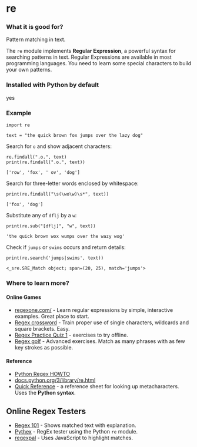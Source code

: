 
# re

### What it is good for?

Pattern matching in text.

The `re` module implements **Regular Expression**, a powerful syntax for searching patterns in text. Regular Expressions are available in most programming languages. You need to learn some special characters to build your own patterns.

### Installed with Python by default

yes

### Example

    import re

    text = "the quick brown fox jumps over the lazy dog"

Search for `o` and show adjacent characters:

    re.findall(".o.", text)
    print(re.findall(".o.", text))

    ['row', 'fox', ' ov', 'dog']

Search for three-letter words enclosed by whitespace:

    print(re.findall("\s(\wo\w)\s*", text))
        
    ['fox', 'dog']

Substitute any of `dflj` by a `w`:

    print(re.sub("[dflj]", "w", text))
    
    'the quick brown wox wumps over the wazy wog'

Check if `jumps` or `swims` occurs and return details:

    print(re.search('jumps|swims', text))
    
    <_sre.SRE_Match object; span=(20, 25), match='jumps'>

### Where to learn more?

#### Online Games

* [regexone.com/](http://regexone.com/) - Learn regular expressions by simple, interactive examples. Great place to start.
* [Regex crossword](http://regexcrossword.com/) - Train proper use of single characters, wildcards and square brackets. Easy.
* [Regex Practice Quiz 1](http://www.tekdefense.com/news/2013/2/10/regex-practice-quiz-1-understanding-patterns.html) - exercises to try offline.
* [Regex golf](http://regex.alf.nu) - Advanced exercises. Match as many phrases with as few key strokes as possible.

#### Reference

* [Python Regex HOWTO](https://docs.python.org/3.6/howto/regex.html)
* [docs.python.org/3/library/re.html](https://docs.python.org/3/library/re.html)
* [Quick Reference](http://www.night-ray.com/regex.pdf) - a reference sheet for looking up metacharacters. Uses the **Python syntax**.

## Online Regex Testers

* [Regex 101](http://regex101.com/) - Shows matched text with explanation.
* [Pythex](https://pythex.org/) - RegEx tester using the Python `re` module.
* [regexpal](http://regexpal.com/) - Uses JavaScript to highlight matches.
